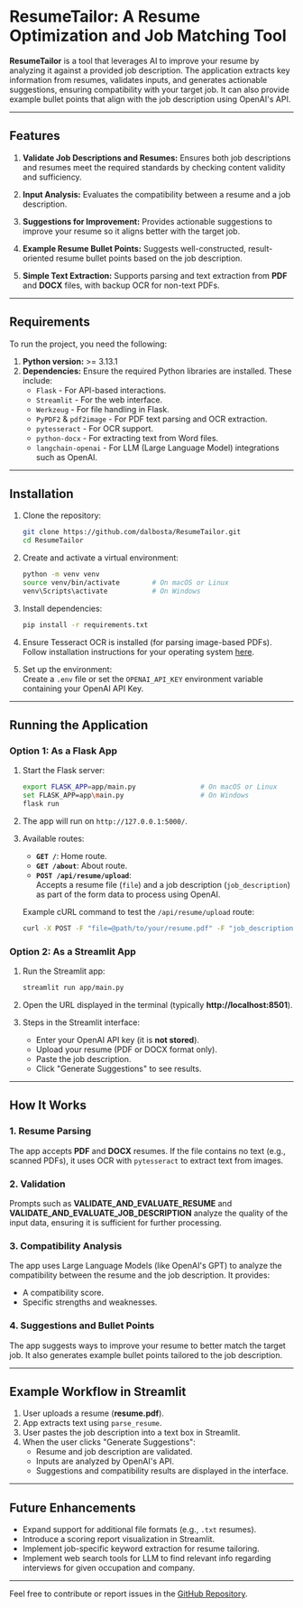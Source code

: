# ResumeTailor: A Resume Optimization and Job Matching Tool

**ResumeTailor** is a tool that leverages AI to improve your resume by analyzing it against a provided job description. The application extracts key information from resumes, validates inputs, and generates actionable suggestions, ensuring compatibility with your target job. It can also provide example bullet points that align with the job description using OpenAI's API.

---

## Features

1. **Validate Job Descriptions and Resumes:**
   Ensures both job descriptions and resumes meet the required standards by checking content validity and sufficiency.

2. **Input Analysis:**
   Evaluates the compatibility between a resume and a job description.

3. **Suggestions for Improvement:**
   Provides actionable suggestions to improve your resume so it aligns better with the target job.

4. **Example Resume Bullet Points:**
   Suggests well-constructed, result-oriented resume bullet points based on the job description.

5. **Simple Text Extraction:**
   Supports parsing and text extraction from **PDF** and **DOCX** files, with backup OCR for non-text PDFs.

---

## Requirements

To run the project, you need the following:

1. **Python version:** >= 3.13.1  
2. **Dependencies:**
   Ensure the required Python libraries are installed. These include:
   - `Flask` - For API-based interactions.
   - `Streamlit` - For the web interface.
   - `Werkzeug` - For file handling in Flask.
   - `PyPDF2` & `pdf2image` - For PDF text parsing and OCR extraction.
   - `pytesseract` - For OCR support.
   - `python-docx` - For extracting text from Word files.
   - `langchain-openai` - For LLM (Large Language Model) integrations such as OpenAI.

---

## Installation

1. Clone the repository:
   ```bash
   git clone https://github.com/dalbosta/ResumeTailor.git
   cd ResumeTailor
   ```

2. Create and activate a virtual environment:
   ```bash
   python -m venv venv
   source venv/bin/activate        # On macOS or Linux
   venv\Scripts\activate           # On Windows
   ```

3. Install dependencies:
   ```bash
   pip install -r requirements.txt
   ```

4. Ensure Tesseract OCR is installed (for parsing image-based PDFs).  
   Follow installation instructions for your operating system [here](https://github.com/tesseract-ocr/tesseract).

5. Set up the environment:  
   Create a `.env` file or set the `OPENAI_API_KEY` environment variable containing your OpenAI API Key.

---

## Running the Application

### Option 1: As a Flask App

1. Start the Flask server:
   ```bash
   export FLASK_APP=app/main.py                # On macOS or Linux
   set FLASK_APP=app\main.py                   # On Windows
   flask run
   ```

2. The app will run on `http://127.0.0.1:5000/`.

3. Available routes:
   - **`GET /`**: Home route.
   - **`GET /about`**: About route.
   - **`POST /api/resume/upload`**:  
     Accepts a resume file (`file`) and a job description (`job_description`) as part of the form data to process using OpenAI.

   Example cURL command to test the `/api/resume/upload` route:
   ```bash
   curl -X POST -F "file=@path/to/your/resume.pdf" -F "job_description=Job description text here" http://127.0.0.1:5000/api/resume/upload
   ```

### Option 2: As a Streamlit App

1. Run the Streamlit app:
   ```bash
   streamlit run app/main.py
   ```

2. Open the URL displayed in the terminal (typically **http://localhost:8501**).

3. Steps in the Streamlit interface:
   - Enter your OpenAI API key (it is **not stored**).
   - Upload your resume (PDF or DOCX format only).
   - Paste the job description.
   - Click "Generate Suggestions" to see results.

---

## How It Works

### 1. Resume Parsing
The app accepts **PDF** and **DOCX** resumes. If the file contains no text (e.g., scanned PDFs), it uses OCR with `pytesseract` to extract text from images.

### 2. Validation
Prompts such as **VALIDATE_AND_EVALUATE_RESUME** and **VALIDATE_AND_EVALUATE_JOB_DESCRIPTION** analyze the quality of the input data, ensuring it is sufficient for further processing.

### 3. Compatibility Analysis
The app uses Large Language Models (like OpenAI's GPT) to analyze the compatibility between the resume and the job description. It provides:
   - A compatibility score.
   - Specific strengths and weaknesses.

### 4. Suggestions and Bullet Points
The app suggests ways to improve your resume to better match the target job. It also generates example bullet points tailored to the job description.

---

## Example Workflow in Streamlit

1. User uploads a resume (**resume.pdf**).
2. App extracts text using `parse_resume`.
3. User pastes the job description into a text box in Streamlit.
4. When the user clicks "Generate Suggestions":
   - Resume and job description are validated.
   - Inputs are analyzed by OpenAI's API.
   - Suggestions and compatibility results are displayed in the interface.

---

## Future Enhancements

- Expand support for additional file formats (e.g., `.txt` resumes).
- Introduce a scoring report visualization in Streamlit.
- Implement job-specific keyword extraction for resume tailoring.
- Implement web search tools for LLM to find relevant info regarding interviews for given occupation and company.

---

Feel free to contribute or report issues in the [GitHub Repository](https://github.com/dalbosta/ResumeTailor).